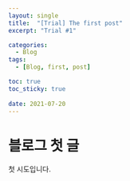 ```yaml
---
layout: single
title:  "[Trial] The first post"
excerpt: "Trial #1"

categories:
  - Blog
tags:
  - [Blog, first, post]

toc: true
toc_sticky: true
 
date: 2021-07-20
---
```


# 블로그 첫 글
첫 시도입니다.
